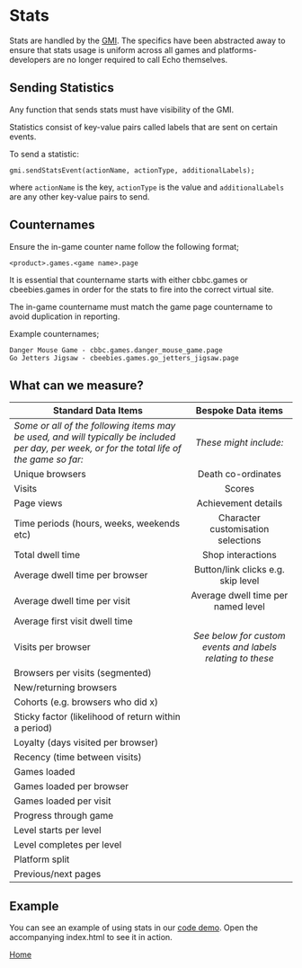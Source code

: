 # Stats

Stats are handled by the [GMI](gmi.md#gmi). The specifics have been
abstracted away to ensure that stats usage is uniform across all games
and platforms- developers are no longer required to call Echo themselves.

## Sending Statistics

Any function that sends stats must have visibility of the GMI.

Statistics consist of key-value pairs called labels that are sent on
certain events.

To send a statistic:

````
gmi.sendStatsEvent(actionName, actionType, additionalLabels);
````

where ````actionName```` is the key, ````actionType```` is the value and
````additionalLabels```` are any other key-value pairs to send.

## Counternames

Ensure the in-game counter name follow the following format;

````
<product>.games.<game name>.page
````
It is essential that countername starts with either cbbc.games or cbeebies.games in order for the stats to fire into the correct virtual site.

The in-game countername must match the game page countername to avoid duplication in reporting.

Example counternames;
````
Danger Mouse Game - cbbc.games.danger_mouse_game.page
Go Jetters Jigsaw - cbeebies.games.go_jetters_jigsaw.page
````

## What can we measure?

| Standard Data Items        | Bespoke Data items |
| ------------- |:-----:|
| *Some or all of the following items may be used, and will typically be included  per day, per week, or for the total life of the game so far:*| *These might include:* |
| Unique browsers      | Death co-ordinates |
| Visits     | Scores|
| Page views | Achievement details |
| Time periods (hours, weeks, weekends etc)     | Character customisation selections |
| Total dwell time     | Shop interactions |
| Average dwell time per browser | Button/link clicks e.g. skip level |
| Average dwell time per visit     | Average dwell time per named level |
| Average first visit dwell time     |  |
| Visits per browser    | *See below for custom events and labels relating to these* |
| Browsers per visits (segmented)    | |
| New/returning browsers |  |
| Cohorts (e.g. browsers who did x) |  |
| Sticky factor (likelihood of return within a period) |  |
| Loyalty (days visited per browser) |  |
| Recency (time between visits) |  |
| Games loaded|  |
| Games loaded per browser |  |
| Games loaded per visit |  |
| Progress through game |  |
| Level starts per level |  |
| Level completes per level |  |
| Platform split |  |
| Previous/next pages |  |


## Example
You can see an example of using stats in our [code demo](../src/main.js). 
Open the accompanying index.html to see it in action.

[Home](../README.md)
